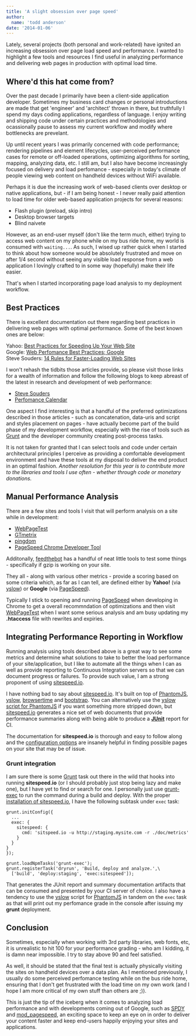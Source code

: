 ```yaml
---
title: 'A slight obsession over page speed'
author:
  name: 'todd anderson'
date: '2014-01-06'
---
```

Lately, several projects (both personal and work-related) have ignited an increasing obsession over page load speed and performance. I wanted to highlight a few tools and resources I find useful in analyzing performance and delivering web pages in production with optimal load time.

## Where'd this hat come from?
Over the past decade I primarily have been a client-side application developer. Sometimes my business card changes or personal introductions are made that get 'engineer' and 'architect' thrown in there, but truthfully I spend my days coding applications, regardless of language. I enjoy writing and shipping code under certain practices and methodologies and ocassionally pause to assess my current workflow and modify where bottlenecks are prevelant.

Up until recent years I was primarily concerned with code performance; rendering pipelines and element lifecycles, user-perceived performance cases for remote or off-loaded operations, optimizing algorithms for sorting, mapping, analyzing data, etc. I still am, but I also have become increasingly focused on delivery and load perfomance - especially in today's climate of people viewing web content on handheld devices without WiFi available. 

Perhaps it is due the increasing work of web-based clients over desktop or native applications, but - if I am being honest - I never really paid attention to load time for older web-based application projects for several reasons:

* Flash plugin (preload, skip intro)
* Desktop browser targets
* Blind naivete

However, as an end-user myself (don't like the term much, either) trying to access web content on my phone while on my bus ride home, my world is consumed with `waiting...`. As such, I wised up rather quick when I started to think about how someone would be absolutely frustrated and move on after 1/4 second without seeing any visible load response from a web application I lovingly crafted to in some way (hopefully) make their life easier.

That's when I started incorporating page load analysis to my deployment workflow.

## Best Practices
There is excellent documentation out there regarding best practices in delivering web pages with optimal performance. Some of the best known ones are below:

Yahoo: [Best Practices for Speeding Up Your Web Site](http://developer.yahoo.com/performance/rules.html)    
Google: [Web Perfomance Best Practices; Google](https://developers.google.com/speed/docs/best-practices/rules_intro)  
Steve Souders: [14 Rules for Faster-Loading Web Sites](http://stevesouders.com/hpws/rules.php)

I won't rehash the tidbits those articles provide, so please visit those links for a wealth of information and follow the following blogs to keep abreast of the latest in research and development of web performance:

* [Steve Souders](http://stevesouders.com/)
* [Perfomance Calendar](http://calendar.perfplanet.com/)  

One aspect I find interesting is that a handful of the preferred optimizations described in those articles - such as concatenation, data-uris and script and styles placement on pages - have actually become part of the build phase of my development workflow, especially with the rise of tools such as [Grunt](http://gruntjs.com) and the developer community creating post-process tasks. 

It is not taken for granted that I can select tools and code under certain architectural principles I perceive as providing a comfortable development environment and have these tools at my disposal to deliver the end product in an optimal fashion. _Another resolution for this year is to contribute more to the libraries and tools I use often - whether through code or monetary donations._

## Manual Performance Analysis
There are a few sites and tools I visit that will perform analysis on a site while in development:

* [WebPageTest](http://www.webpagetest.org/)
* [GTmetrix](http://gtmetrix.com/)
* [pingdom](http://tools.pingdom.com/)
* [PageSpeed Chrome Developer Tool](https://developers.google.com/speed/docs/insights/using_chrome)

Additonally, [feedthebot](http://www.feedthebot.com/tools/) has a handful of neat little tools to test some things - specifically if gzip is working on your site.

They all - along with various other metrics - provide a scoring based on some criteria which, as far as I can tell, are defined either by __Yahoo!__ (via [yslow](http://developer.yahoo.com/yslow/)) or __Google__ (via [PageSpeed](https://developers.google.com/speed/pagespeed/?csw=1)).

Typically I stick to opening and running [PageSpeed](https://developers.google.com/speed/pagespeed/?csw=1) when developing in Chrome to get a overall recommndation of optimizations and then visit [WebPageTest](http://www.webpagetest.org/) when I want some serious analysis and am busy updating my __.htaccess__ file with rewrites and expiries.

## Integrating Performance Reporting in Workflow
Running analysis using tools described above is a great way to see some metrics and determine what solutions to take to better the load performance of your site/application, but I like to automate all the things when I can as well as provide reporting to Continuous Integration servers so that we can document progress or failures. To provide such value, I am a strong proponent of using [sitespeed.io](http://www.sitespeed.io/).

I have nothing bad to say about [sitespeed.io](http://www.sitespeed.io/). It's built on top of [PhantomJS](https://github.com/ariya/phantomjs), [yslow](https://github.com/marcelduran/yslow/), [browsertime](https://github.com/tobli/browsertime) and [bootstrap](https://github.com/twbs/bootstrap/). You can alternatively use the [yslow script for PhantomJS](http://yslow.org/phantomjs/) if you want something more stripped down, but [sitespeed.io](http://www.sitespeed.io/) generates a nice set of web documents that provide performance summaries along with being able to produce a __[JUnit](http://www.sitespeed.io/documentation/#junit)__ report for CI.

The documentation for __sitespeed.io__ is thorough and easy to follow along and the [configuration options](http://www.sitespeed.io/documentation/#configuration) are insanely helpful in finding possible pages on your site that may be of issue.

### Grunt integration
I am sure there is some [Grunt](http://gruntjs.com) task out there in the wild that hooks into running __sitespeed.io__ (or I should probably just stop being lazy and make one), but I have yet to find or search for one. I personally just use [grunt-exec](https://github.com/jharding/grunt-exec) to run the command during a build and deploy. With the proper [installation of sitespeed.io](http://www.sitespeed.io/documentation/#installation), I have the following subtask under `exec` task:

```
grunt.initConfig({
  ...
  exec: {
    sitespeed: {
      cmd: 'sitspeed.io -u http://staging.mysite.com -r ./doc/metrics'
    }
  }
}
});

grunt.loadNpmTasks('grunt-exec');
grunt.registerTask('dryrun', 'Build, deploy and analyze.',\ 
  ['build', 'deploy:staging', 'exec:sitespeed']);

```

That generates the JUnit report and summary documentation artifacts that can be consumed and presented by your CI server of choice. I also have a tendency to use the [yslow](https://github.com/marcelduran/yslow/) script for [PhantomJS](https://github.com/ariya/phantomjs) in tandem on the `exec` task as that will print out my perfomance grade in the console after issuing my __grunt__ deployment.

## Conclusion
Sometimes, especially when working with 3rd party libraries, web fonts, etc, it is unrealistic to hit 100 for your performance grading - who am I kidding, it is damn near impossible. I try to stay above 90 and feel satisfied. 

As well, it should be stated that the final test is actually physically visiting the sites on handheld devices over a data plan. As I mentioned previously, I usually do some perceived perfomance testing while on the bus ride home, ensuring that I don't get frustrated with the load time on my own work (and I hope I am more critical of my own stuff than others are ;)).

This is just the tip of the iceberg when it comes to analyzing load performance and with developments coming out of Google, such as [SPDY](http://www.chromium.org/spdy/spdy-whitepaper) and [mod_pagespeed](https://code.google.com/p/modpagespeed/), an exciting space to keep an eye on in order to deliver your content faster and keep end-users happily enjoying your sites and applications.